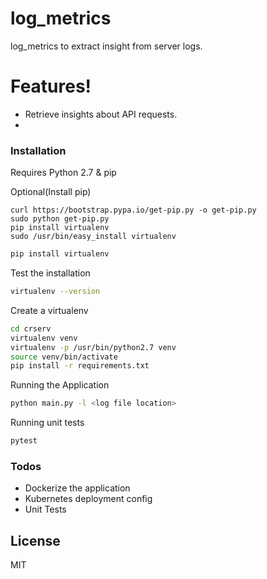 # log_metrics

log_metrics to extract insight from server logs.

# Features!

  - Retrieve insights about API requests.
  - 

### Installation
Requires Python 2.7 & pip

Optional(Install pip)

```shell script
curl https://bootstrap.pypa.io/get-pip.py -o get-pip.py
sudo python get-pip.py
pip install virtualenv
sudo /usr/bin/easy_install virtualenv
```

```sh
pip install virtualenv
```
Test the installation
```sh
virtualenv --version
```
Create a virtualenv
```sh
cd crserv
virtualenv venv
virtualenv -p /usr/bin/python2.7 venv
source venv/bin/activate
pip install -r requirements.txt

```

Running the Application
```sh
python main.py -l <log file location>
```

Running unit tests
```sh
pytest
```


### Todos

 - Dockerize the application
 - Kubernetes deployment config
 - Unit Tests

License
----

MIT

